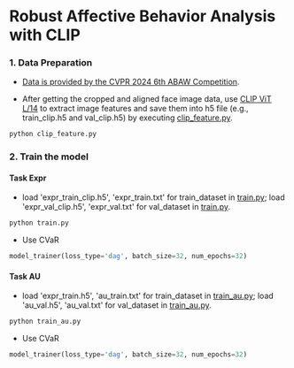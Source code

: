 # Robust Affective Behavior Analysis with CLIP

### 1. Data Preparation
* [Data is provided by the CVPR 2024 6th ABAW Competition](https://affective-behavior-analysis-in-the-wild.github.io/6th/). 

* After getting the cropped and aligned face image data, use [CLIP ViT L/14](https://github.com/openai/CLIP) to extract image features and save them into h5 file (e.g., train_clip.h5 and val_clip.h5) by executing [clip_feature.py](./clip_feature.py). 
```python
python clip_feature.py
```


### 2. Train the model
#### Task Expr
* load 'expr_train_clip.h5', 'expr_train.txt' for train_dataset in [train.py](./train.py); load 'expr_val_clip.h5', 'expr_val.txt' for val_dataset in [train.py](./train.py).
```python
python train.py
```
* Use CVaR

```python
model_trainer(loss_type='dag', batch_size=32, num_epochs=32)
```

#### Task AU
* load 'expr_train.h5', 'au_train.txt' for train_dataset in [train_au.py](./train_au.py); load 'au_val.h5', 'au_val.txt' for val_dataset in [train_au.py](./train_au.py).
```python
python train_au.py
```

* Use CVaR

```python
model_trainer(loss_type='dag', batch_size=32, num_epochs=32)
```
